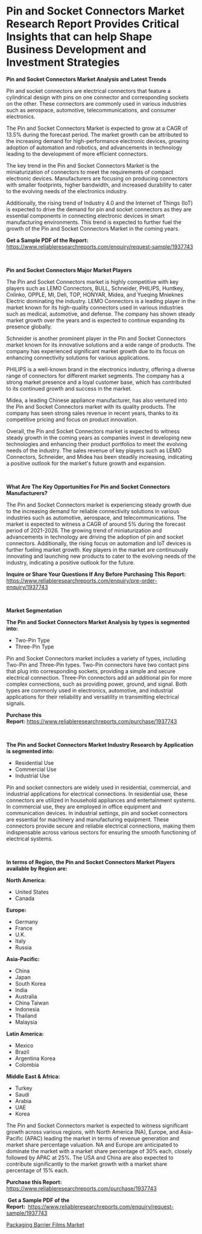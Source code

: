 <p><h1>Pin and Socket Connectors Market Research Report Provides Critical Insights that can help Shape Business Development and Investment Strategies</h1></p><p><strong>Pin and Socket Connectors Market Analysis and Latest Trends</strong></p>
<p><p>Pin and socket connectors are electrical connectors that feature a cylindrical design with pins on one connector and corresponding sockets on the other. These connectors are commonly used in various industries such as aerospace, automotive, telecommunications, and consumer electronics.</p><p>The Pin and Socket Connectors Market is expected to grow at a CAGR of 13.5% during the forecast period. The market growth can be attributed to the increasing demand for high-performance electronic devices, growing adoption of automation and robotics, and advancements in technology leading to the development of more efficient connectors.</p><p>The key trend in the Pin and Socket Connectors Market is the miniaturization of connectors to meet the requirements of compact electronic devices. Manufacturers are focusing on producing connectors with smaller footprints, higher bandwidth, and increased durability to cater to the evolving needs of the electronics industry.</p><p>Additionally, the rising trend of Industry 4.0 and the Internet of Things (IoT) is expected to drive the demand for pin and socket connectors as they are essential components in connecting electronic devices in smart manufacturing environments. This trend is expected to further fuel the growth of the Pin and Socket Connectors Market in the coming years.</p></p>
<p><strong>Get a Sample PDF of the Report:&nbsp;</strong> <a href="https://www.reliableresearchreports.com/enquiry/request-sample/1937743">https://www.reliableresearchreports.com/enquiry/request-sample/1937743</a></p>
<p>&nbsp;</p>
<p><strong>Pin and Socket Connectors Major Market Players</strong></p>
<p><p>The Pin and Socket Connectors market is highly competitive with key players such as LEMO Connectors, BULL, Schneider, PHILIPS, Huntkey, Cnlinko, OPPLE, MI, Deli, TOP, HONYAR, Midea, and Yueqing Mnieknes Electric dominating the industry. LEMO Connectors is a leading player in the market known for its high-quality connectors used in various industries such as medical, automotive, and defense. The company has shown steady market growth over the years and is expected to continue expanding its presence globally.</p><p>Schneider is another prominent player in the Pin and Socket Connectors market known for its innovative solutions and a wide range of products. The company has experienced significant market growth due to its focus on enhancing connectivity solutions for various applications.</p><p>PHILIPS is a well-known brand in the electronics industry, offering a diverse range of connectors for different market segments. The company has a strong market presence and a loyal customer base, which has contributed to its continued growth and success in the market.</p><p>Midea, a leading Chinese appliance manufacturer, has also ventured into the Pin and Socket Connectors market with its quality products. The company has seen strong sales revenue in recent years, thanks to its competitive pricing and focus on product innovation.</p><p>Overall, the Pin and Socket Connectors market is expected to witness steady growth in the coming years as companies invest in developing new technologies and enhancing their product portfolios to meet the evolving needs of the industry. The sales revenue of key players such as LEMO Connectors, Schneider, and Midea has been steadily increasing, indicating a positive outlook for the market's future growth and expansion.</p></p>
<p>&nbsp;</p>
<p><strong>What Are The Key Opportunities For Pin and Socket Connectors Manufacturers?</strong></p>
<p><p>The Pin and Socket Connectors market is experiencing steady growth due to the increasing demand for reliable connectivity solutions in various industries such as automotive, aerospace, and telecommunications. The market is expected to witness a CAGR of around 5% during the forecast period of 2021-2026. The growing trend of miniaturization and advancements in technology are driving the adoption of pin and socket connectors. Additionally, the rising focus on automation and IoT devices is further fueling market growth. Key players in the market are continuously innovating and launching new products to cater to the evolving needs of the industry, indicating a positive outlook for the future.</p></p>
<p><strong>Inquire or Share Your Questions If Any Before Purchasing This Report:</strong> <a href="https://www.reliableresearchreports.com/enquiry/pre-order-enquiry/1937743">https://www.reliableresearchreports.com/enquiry/pre-order-enquiry/1937743</a></p>
<p>&nbsp;</p>
<p><strong>Market Segmentation</strong></p>
<p><strong>The Pin and Socket Connectors Market Analysis by types is segmented into:</strong></p>
<p><ul><li>Two-Pin Type</li><li>Three-Pin Type</li></ul></p>
<p><p>Pin and Socket Connectors market includes a variety of types, including Two-Pin and Three-Pin types. Two-Pin connectors have two contact pins that plug into corresponding sockets, providing a simple and secure electrical connection. Three-Pin connectors add an additional pin for more complex connections, such as providing power, ground, and signal. Both types are commonly used in electronics, automotive, and industrial applications for their reliability and versatility in transmitting electrical signals.</p></p>
<p><strong>Purchase this Report:&nbsp;</strong><a href="https://www.reliableresearchreports.com/purchase/1937743">https://www.reliableresearchreports.com/purchase/1937743</a></p>
<p>&nbsp;</p>
<p><strong>The Pin and Socket Connectors Market Industry Research by Application is segmented into:</strong></p>
<p><ul><li>Residential Use</li><li>Commercial Use</li><li>Industrial Use</li></ul></p>
<p><p>Pin and socket connectors are widely used in residential, commercial, and industrial applications for electrical connections. In residential use, these connectors are utilized in household appliances and entertainment systems. In commercial use, they are employed in office equipment and communication devices. In industrial settings, pin and socket connectors are essential for machinery and manufacturing equipment. These connectors provide secure and reliable electrical connections, making them indispensable across various sectors for ensuring the smooth functioning of electrical systems.</p></p>
<p>&nbsp;</p>
<p><strong>In terms of Region, the Pin and Socket Connectors Market Players available by Region are:</strong></p>
<p>
    <p> <strong> North America: </strong>
        <ul>
            <li>United States</li>
            <li>Canada</li>
        </ul>
        </p> 
    <p> <strong> Europe: </strong>
        <ul>
            <li>Germany</li>
            <li>France</li>
            <li>U.K.</li>
            <li>Italy</li>
            <li>Russia</li>
        </ul>
        </p> 
    <p> <strong> Asia-Pacific: </strong>
        <ul>
            <li>China</li>
            <li>Japan</li>
            <li>South Korea</li>
            <li>India</li>
            <li>Australia</li>
            <li>China Taiwan</li>
            <li>Indonesia</li>
            <li>Thailand</li>
            <li>Malaysia</li>
        </ul>
        </p> 
    <p> <strong> Latin America: </strong>
        <ul>
            <li>Mexico</li>
            <li>Brazil</li>
            <li>Argentina Korea</li>
            <li>Colombia</li>
        </ul>
        </p> 
    <p> <strong> Middle East & Africa: </strong>
        <ul>
            <li>Turkey</li>
            <li>Saudi</li>
            <li>Arabia</li>
            <li>UAE</li>
            <li>Korea</li>
        </ul>
    </p>
    </p>
<p><p>The Pin and Socket Connectors market is expected to witness significant growth across various regions, with North America (NA), Europe, and Asia-Pacific (APAC) leading the market in terms of revenue generation and market share percentage valuation. NA and Europe are anticipated to dominate the market with a market share percentage of 30% each, closely followed by APAC at 25%. The USA and China are also expected to contribute significantly to the market growth with a market share percentage of 15% each.</p></p>
<p><strong>Purchase this Report: </strong><a href="https://www.reliableresearchreports.com/purchase/1937743">https://www.reliableresearchreports.com/purchase/1937743</a></p>
<p>&nbsp;<strong>Get a Sample PDF of the Report:&nbsp;&nbsp;</strong><a href="https://www.reliableresearchreports.com/enquiry/request-sample/1937743">https://www.reliableresearchreports.com/enquiry/request-sample/1937743</a></p>
<p><strong></strong></p>
<p><p><a href="https://cautious-neon-760.notion.site/Packaging-Barrier-Films-Market-Analysis-and-Market-Size-Global-Industry-Overview-Market-Segmentati-35c12a92744f45718d2672dc2a576ebd">Packaging Barrier Films Market</a></p></p>